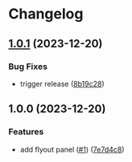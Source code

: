 # Changelog

## [1.0.1](https://github.com/alexymantha/argocd-progressive-sync-extension/compare/v1.0.0...v1.0.1) (2023-12-20)


### Bug Fixes

* trigger release ([8b19c28](https://github.com/alexymantha/argocd-progressive-sync-extension/commit/8b19c282a7843df20bc1bb9ada97d4403d747698))

## 1.0.0 (2023-12-20)


### Features

* add flyout panel ([#1](https://github.com/alexymantha/argocd-progressive-sync-extension/issues/1)) ([7e7d4c8](https://github.com/alexymantha/argocd-progressive-sync-extension/commit/7e7d4c8933bf907b9c738bd8644dc8f1277ffe08))
